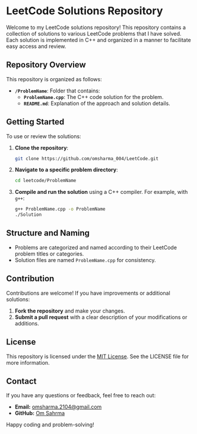 # LeetCode Solutions Repository

Welcome to my LeetCode solutions repository! This repository contains a collection of solutions to various LeetCode problems that I have solved. Each solution is implemented in C++ and organized in a manner to facilitate easy access and review.

## Repository Overview

This repository is organized as follows:

- **`/ProblemName`**: Folder that contains:
  - **`ProblemName.cpp`**: The C++ code solution for the problem.
  - **`README.md`**: Explanation of the approach and solution details.

## Getting Started

To use or review the solutions:

1. **Clone the repository**:
    ```sh
    git clone https://github.com/omsharma_004/LeetCode.git
    ```

2. **Navigate to a specific problem directory**:
    ```sh
    cd leetcode/ProblemName
    ```

3. **Compile and run the solution** using a C++ compiler. For example, with `g++`:
    ```sh
    g++ ProblemName.cpp -o ProblemName
    ./Solution
    ```

## Structure and Naming

- Problems are categorized and named according to their LeetCode problem titles or categories.
- Solution files are named `ProblemName.cpp` for consistency.

## Contribution

Contributions are welcome! If you have improvements or additional solutions:

1. **Fork the repository** and make your changes.
2. **Submit a pull request** with a clear description of your modifications or additions.

## License

This repository is licensed under the [MIT License](LICENSE). See the LICENSE file for more information.

## Contact

If you have any questions or feedback, feel free to reach out:

- **Email:** omsharma.2104@gmail.com
- **GitHub:** [Om Sahrma](https://github.com/omsharma_004)

Happy coding and problem-solving!
